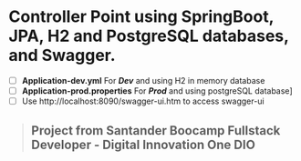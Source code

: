 # Controller Point using SpringBoot, JPA, H2 and PostgreSQL databases, and Swagger.

 - [ ] **Application-dev.yml** For ***Dev*** and using H2 in memory database
 - [ ] **Application-prod.properties** For ***Prod*** and using postgreSQL database] 
 - [ ] Use http://localhost:8090/swagger-ui.htm to access swagger-ui
 
> ## **Project from Santander Boocamp Fullstack Developer - Digital Innovation One DIO**


